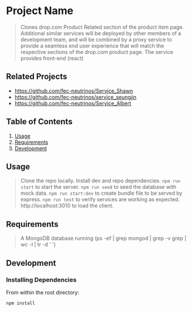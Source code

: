 # Project Name

> Clones drop.com Product Related section of the product item page.
> Additional similar services will be deployed by other members of a development team, and will be combined by a proxy service to provide a seamless end user experience that will match the respective sections of the drop.com product page.
> The service provides front-end (react)

## Related Projects

  - https://github.com/fec-neutrinos/Service_Shawn
  - https://github.com/fec-neutrinos/service_seungjin
  - https://github.com/fec-neutrinos/Service_Albert

## Table of Contents

1. [Usage](#Usage)
1. [Requirements](#requirements)
1. [Development](#development)

## Usage

> Clone the repo locally.
> Install dev and repo dependencies.
> `npm run start` to start the server.
> `npm run seed` to seed the database with mock data.
> `npm run start:dev` to create bundle file to be served by express.
> `npm run test` to verify services are working as expected.
> http://localhost:3010 to load the client.


## Requirements

> A MongoDB database running (ps -ef | grep mongod | grep -v grep | wc -l | tr -d ' ')


## Development

### Installing Dependencies

From within the root directory:

```sh
npm install
```

